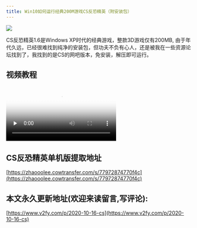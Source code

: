 ```yaml
---
title: Win10如何运行经典200M游戏CS反恐精英（附安装包）
---
```




![](https://www.v2fy.com/asset/0i/jikemiji/jikemiji-md/2020-10-16-cs.assets/1240-20201016220216559.png)



CS反恐精英1.6是Windows XP时代的经典游戏，整款3D游戏仅有200MB, 由于年代久远，已经很难找到纯净的安装包，但功夫不负有心人，还是被我在一些资源论坛找到了，我找到的是CS的网吧版本，免安装，解压即可运行。



## 视频教程



<video id="video" controls="" preload="none" poster="https://www.v2fy.com/asset/0i/jikemiji/jikemiji-md/2020-10-16-cs.assets/1240-20201016220216559.png">
<source id="mp4" src="https://www.v2fy.com/asset/0i/jikemiji/jikemiji-md/2020-10-16-cs.assets/cs.mp4" type="video/mp4">
</video>



## CS反恐精英单机版提取地址


[https://zhaooolee.cowtransfer.com/s/77972874770f4c](https://zhaooolee.cowtransfer.com/s/77972874770f4c)




## 本文永久更新地址(欢迎来读留言,写评论):

[https://www.v2fy.com/p/2020-10-16-cs](https://www.v2fy.com/p/2020-10-16-cs)
